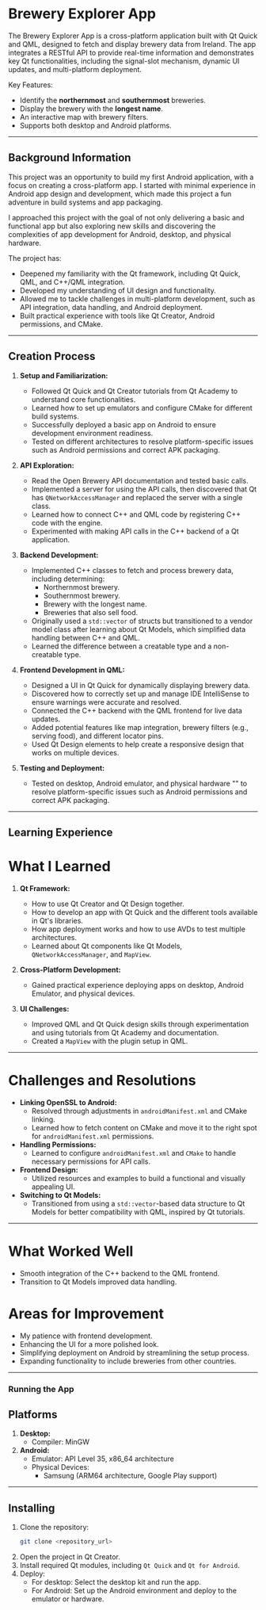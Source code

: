# **Brewery Explorer App**

The Brewery Explorer App is a cross-platform application built with Qt Quick and QML, designed to fetch and display brewery data from Ireland. The app integrates a RESTful API to provide real-time information and demonstrates key Qt functionalities, including the signal-slot mechanism, dynamic UI updates, and multi-platform deployment.

Key Features:
- Identify the **northernmost** and **southernmost** breweries.
- Display the brewery with the **longest name**.
- An interactive map with brewery filters.
- Supports both desktop and Android platforms.

---

## **Background Information**
This project was an opportunity to build my first Android application, with a focus on creating a cross-platform app. I started with minimal experience in Android app design and development, which made this project a fun adventure in build systems and app packaging.

I approached this project with the goal of not only delivering a basic and functional app but also exploring new skills and discovering the complexities of app development for Android, desktop, and physical hardware.

The project has:
- Deepened my familiarity with the Qt framework, including Qt Quick, QML, and C++/QML integration.
- Developed my understanding of UI design and functionality.
- Allowed me to tackle challenges in multi-platform development, such as API integration, data handling, and Android deployment.
- Built practical experience with tools like Qt Creator, Android permissions, and CMake.

---

## **Creation Process**

1. **Setup and Familiarization:**
   - Followed Qt Quick and Qt Creator tutorials from Qt Academy to understand core functionalities.
   - Learned how to set up emulators and configure CMake for different build systems.
   - Successfully deployed a basic app on Android to ensure development environment readiness.
   - Tested on different architectures to resolve platform-specific issues such as Android permissions and correct APK packaging.

2. **API Exploration:**
   - Read the Open Brewery API documentation and tested basic calls.
   - Implemented a server for using the API calls, then discovered that Qt has `QNetworkAccessManager` and replaced the server with a single class.
   - Learned how to connect C++ and QML code by registering C++ code with the engine.
   - Experimented with making API calls in the C++ backend of a Qt application.

3. **Backend Development:**
   - Implemented C++ classes to fetch and process brewery data, including determining:
     - Northernmost brewery.
     - Southernmost brewery.
     - Brewery with the longest name.
     - Breweries that also sell food.
   - Originally used a `std::vector` of structs but transitioned to a vendor model class after learning about Qt Models, which simplified data handling between C++ and QML.
   - Learned the difference between a creatable type and a non-creatable type.

4. **Frontend Development in QML:**
   - Designed a UI in Qt Quick for dynamically displaying brewery data.
   - Discovered how to correctly set up and manage IDE IntelliSense to ensure warnings were accurate and resolved.
   - Connected the C++ backend with the QML frontend for live data updates.
   - Added potential features like map integration, brewery filters (e.g., serving food), and different locator pins.
   - Used Qt Design elements to help create a responsive design that works on multiple devices.

5. **Testing and Deployment:**
   - Tested on desktop, Android emulator, and physical hardware "" to resolve platform-specific issues such as Android permissions and correct APK packaging.

---

## **Learning Experience**

# **What I Learned**
1. **Qt Framework:**
   - How to use Qt Creator and Qt Design together.
   - How to develop an app with Qt Quick and the different tools available in Qt's libraries.
   - How app deployment works and how to use AVDs to test multiple architectures.
   - Learned about Qt components like Qt Models, `QNetworkAccessManager`, and `MapView`.
   
2. **Cross-Platform Development:**
   - Gained practical experience deploying apps on desktop, Android Emulator, and physical devices.

3. **UI Challenges:**
   - Improved QML and Qt Quick design skills through experimentation and using tutorials from Qt Academy and documentation.
   - Created a `MapView` with the plugin setup in QML.

---

# **Challenges and Resolutions**
- **Linking OpenSSL to Android:**
  - Resolved through adjustments in `androidManifest.xml` and CMake linking.
  - Learned how to fetch content on CMake and move it to the right spot for `androidManifest.xml` permissions.
- **Handling Permissions:**
  - Learned to configure `androidManifest.xml` and `CMake` to handle necessary permissions for API calls.
- **Frontend Design:**
  - Utilized resources and examples to build a functional and visually appealing UI.
- **Switching to Qt Models:**
  - Transitioned from using a `std::vector`-based data structure to Qt Models for better compatibility with QML, inspired by Qt tutorials.

---

# **What Worked Well**
- Smooth integration of the C++ backend to the QML frontend.
- Transition to Qt Models improved data handling.

# **Areas for Improvement**
- My patience with frontend development.
- Enhancing the UI for a more polished look.
- Simplifying deployment on Android by streamlining the setup process.
- Expanding functionality to include breweries from other countries.

---

### **Running the App**

## Platforms
1. **Desktop:**
   - Compiler: MinGW
2. **Android:**
   - Emulator: API Level 35, x86_64 architecture
   - Physical Devices:
     - Samsung (ARM64 architecture, Google Play support)

---
## Installing
1. Clone the repository:
   ```bash
   git clone <repository_url>
   ```
2. Open the project in Qt Creator.
3. Install required Qt modules, including `Qt Quick` and `Qt for Android`.
4. Deploy:
   - For desktop: Select the desktop kit and run the app.
   - For Android: Set up the Android environment and deploy to the emulator or hardware.

